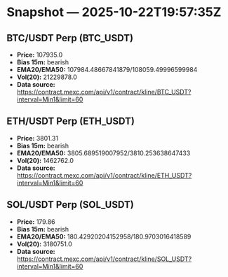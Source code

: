 # Snapshot — 2025-10-22T19:57:35Z

## BTC/USDT Perp (BTC_USDT)
- **Price:** 107935.0
- **Bias 15m:** bearish
- **EMA20/EMA50:** 107984.48667841879/108059.49996599984
- **Vol(20):** 21229878.0
- **Data source:** https://contract.mexc.com/api/v1/contract/kline/BTC_USDT?interval=Min1&limit=60

## ETH/USDT Perp (ETH_USDT)
- **Price:** 3801.31
- **Bias 15m:** bearish
- **EMA20/EMA50:** 3805.689519007952/3810.253638647433
- **Vol(20):** 1462762.0
- **Data source:** https://contract.mexc.com/api/v1/contract/kline/ETH_USDT?interval=Min1&limit=60

## SOL/USDT Perp (SOL_USDT)
- **Price:** 179.86
- **Bias 15m:** bearish
- **EMA20/EMA50:** 180.42920204152958/180.9703016418589
- **Vol(20):** 3180751.0
- **Data source:** https://contract.mexc.com/api/v1/contract/kline/SOL_USDT?interval=Min1&limit=60
